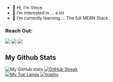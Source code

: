 - 👋 Hi, I’m Vince
- 👀 I’m interested in ... a lot
- 🌱 I’m currently learning ... The full MERN Stack

<h3 align="left">Reach Out:</h3>
<p align="left">
  

 <a href="https://www.linkedin.com/in/vincent-teune/" target="blank"><img src="https://img.shields.io/badge/LinkedIn-0077B5?style=for-the-badge&logo=linkedin&logoColor=white" /></a>
   <a href="https://docs.google.com/document/d/11QGd3Bi1TY0d9gpamDxiEACXFTJfuxIX/edit?usp=sharing&ouid=116841148953174534163&rtpof=true&sd=true" target="blank"><img src="https://img.shields.io/badge/Resume-4285F4?style=for-the-badge&logo=google-cloud&logoColor=white" /></a>
  <a href="mailto:vincent@vtportfolio.net" target="blank"><img src="https://img.shields.io/badge/Gmail-D14836?style=for-the-badge&logo=gmail&logoColor=white" /></a>


## My Github Stats

![My GitHub stats](https://github-readme-stats.vercel.app/api?username=cobalt88&show_icons=true&theme=tokyonight)
[![GitHub Streak](https://github-readme-streak-stats.herokuapp.com?user=cobalt88&theme=tokyonight&date_format=M%20j%5B%2C%20Y%5D)](https://git.io/streak-stats)  
[![My Top Langs](https://github-readme-stats.vercel.app/api/top-langs/?username=cobalt88&langs_count=8&theme=tokyonight&layout=compact)](https://github.com/Brainybrian316)
[![trophy](https://github-profile-trophy.vercel.app/?username=cobalt88&theme=tokyonight)](https://github.com/cobalt88/github-profile-trophy)

<!---
cobalt88/cobalt88 is a ✨ special ✨ repository because its `README.md` (this file) appears on your GitHub profile.
You can click the Preview link to take a look at your changes.
--->
